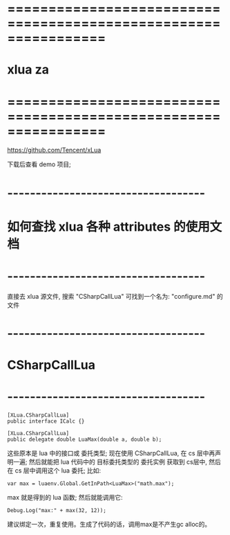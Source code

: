 # ================================================================ #
#                  xlua za
# ================================================================ #


https://github.com/Tencent/xLua

下载后查看 demo 项目;


# ----------------------------------- #
#   如何查找 xlua 各种 attributes 的使用文档
# ----------------------------------- #
直接去 xlua 源文件, 搜索 "CSharpCallLua"
可找到一个名为: "configure.md" 的文件




# ----------------------------------- #
#      CSharpCallLua
# ----------------------------------- #

    [XLua.CSharpCallLua]
    public interface ICalc {}

    [XLua.CSharpCallLua]
    public delegate double LuaMax(double a, double b);

这些原本是 lua 中的接口或 委托类型;
现在使用 CSharpCallLua, 在 cs 层中再声明一遍;
然后就能把 lua 代码中的 目标委托类型的 委托实例 获取到 cs层中, 然后在 cs 层中调用这个 lua 委托;
比如:

    var max = luaenv.Global.GetInPath<LuaMax>("math.max");

max 就是得到的 lua 函数; 然后就能调用它:

    Debug.Log("max:" + max(32, 12));

建议绑定一次，重复使用。生成了代码的话，调用max是不产生gc alloc的。



    






